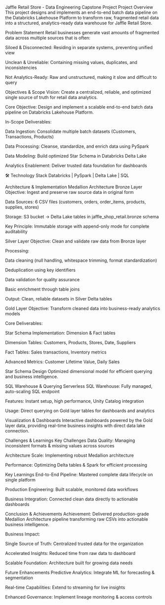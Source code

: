 Jaffle Retail Store - Data Engineering Capstone Project
Project Overview
This project designs and implements an end-to-end batch data pipeline on the Databricks Lakehouse Platform to transform raw, fragmented retail data into a structured, analytics-ready data warehouse for Jaffle Retail Store.

Problem Statement
Retail businesses generate vast amounts of fragmented data across multiple sources that is often:

Siloed & Disconnected: Residing in separate systems, preventing unified view

Unclean & Unreliable: Containing missing values, duplicates, and inconsistencies

Not Analytics-Ready: Raw and unstructured, making it slow and difficult to query

Objectives & Scope
Vision: Create a centralized, reliable, and optimized single source of truth for retail data analytics.

Core Objective: Design and implement a scalable end-to-end batch data pipeline on Databricks Lakehouse Platform.

In-Scope Deliverables:

Data Ingestion: Consolidate multiple batch datasets (Customers, Transactions, Products)

Data Processing: Cleanse, standardize, and enrich data using PySpark

Data Modeling: Build optimized Star Schema in Databricks Delta Lake

Analytics Enablement: Deliver trusted data foundation for dashboards

🛠 Technology Stack
Databricks | PySpark | Delta Lake | SQL

Architecture & Implementation
Medallion Architecture
Bronze Layer
Objective: Ingest and preserve raw source data in original form

Data Sources: 6 CSV files (customers, orders, order_items, products, supplies, stores)

Storage: S3 bucket → Delta Lake tables in jaffle_shop_retail.bronze schema

Key Principle: Immutable storage with append-only mode for complete auditability

Silver Layer
Objective: Clean and validate raw data from Bronze layer

Processing:

Data cleaning (null handling, whitespace trimming, format standardization)

Deduplication using key identifiers

Data validation for quality assurance

Basic enrichment through table joins

Output: Clean, reliable datasets in Silver Delta tables

Gold Layer
Objective: Transform cleaned data into business-ready analytics models

Core Deliverables:

Star Schema Implementation: Dimension & Fact tables

Dimension Tables: Customers, Products, Stores, Date, Suppliers

Fact Tables: Sales transactions, Inventory metrics

Advanced Metrics: Customer Lifetime Value, Daily Sales

Star Schema Design
Optimized dimensional model for efficient querying and business intelligence.

SQL Warehouse & Querying
Serverless SQL Warehouse: Fully managed, auto-scaling SQL endpoint

Features: Instant setup, high performance, Unity Catalog integration

Usage: Direct querying on Gold layer tables for dashboards and analytics

Visualization & Dashboards
Interactive dashboards powered by the Gold layer data, providing real-time business insights with direct data lake connection.

Challenges & Learnings
Key Challenges
Data Quality: Managing inconsistent formats & missing values across sources

Architecture Scale: Implementing robust Medallion architecture

Performance: Optimizing Delta tables & Spark for efficient processing

Key Learnings
End-to-End Pipeline: Mastered complete data lifecycle on single platform

Production Engineering: Built scalable, monitored data workflows

Business Integration: Connected clean data directly to actionable dashboards

Conclusion & Achievements
Achievement: Delivered production-grade Medallion Architecture pipeline transforming raw CSVs into actionable business intelligence.

Business Impact:

Single Source of Truth: Centralized trusted data for the organization

Accelerated Insights: Reduced time from raw data to dashboard

Scalable Foundation: Architecture built for growing data needs

Future Enhancements
Predictive Analytics: Integrate ML for forecasting & segmentation

Real-time Capabilities: Extend to streaming for live insights

Enhanced Governance: Implement lineage monitoring & access controls
